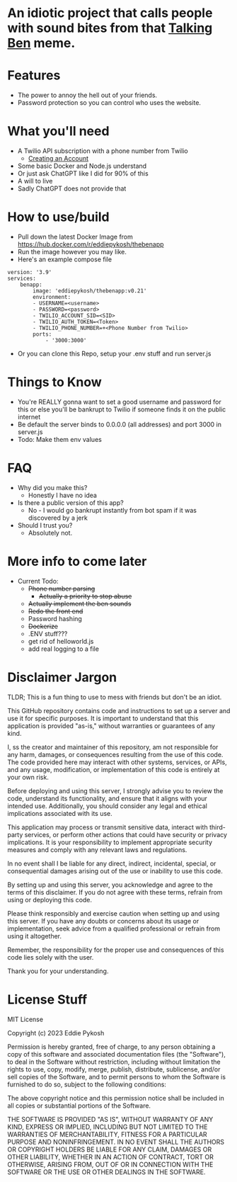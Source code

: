 # An idiotic project that calls people with sound bites from that [Talking Ben](https://apps.apple.com/us/app/talking-ben-the-dog/id416345319) meme.

# Features
- The power to annoy the hell out of your friends.
- Password protection so you can control who uses the website.

# What you'll need
- A Twilio API subscription with a phone number from Twilio
  - [Creating an Account](https://www.twilio.com/docs/messaging/build-your-account)
- Some basic Docker and Node.js understand
 - Or just ask ChatGPT like I did for 90% of this
- A will to live
 - Sadly ChatGPT does not provide that    

# How to use/build
- Pull down the latest Docker Image from https://hub.docker.com/r/eddiepykosh/thebenapp
- Run the image however you may like.
- Here's an example compose file 
```
version: '3.9'
services:
    benapp:
        image: 'eddiepykosh/thebenapp:v0.21'
        environment:
        - USERNAME=<username>
        - PASSWORD=<password>
        - TWILIO_ACCOUNT_SID=<SID>
        - TWILIO_AUTH_TOKEN=<Token>
        - TWILIO_PHONE_NUMBER=+<Phone Number from Twilio>
        ports:
            - '3000:3000'
```
- Or you can clone this Repo, setup your .env stuff and run server.js

# Things to Know
- You're REALLY gonna want to set a good username and password for this or else you'll be bankrupt to Twilio if someone finds it on the public internet
- Be default the server binds to 0.0.0.0 (all addresses) and port 3000 in server.js
 - Todo: Make them env values

# FAQ
- Why did you make this?
  - Honestly I have no idea
- Is there a public version of this app?
  - No - I would go bankrupt instantly from bot spam if it was discovered by a jerk
- Should I trust you?
  - Absolutely not.   

# More info to come later
- Current Todo:
  - ~~Phone number parsing~~
    - ~~Actually a priority to stop abuse~~
  - ~~Actually implement the ben sounds~~
  - ~~Redo the front end~~
  - Password hashing
  - ~~Dockerize~~
  - .ENV stuff???
  - get rid of helloworld.js
  - add real logging to a file

# Disclaimer Jargon
TLDR; This is a fun thing to use to mess with friends but don't be an idiot.

This GitHub repository contains code and instructions to set up a server and use it for specific purposes. It is important to understand that this application is provided "as-is," without warranties or guarantees of any kind.

I, ss the creator and maintainer of this repository, am not responsible for any harm, damages, or consequences resulting from the use of this code. The code provided here may interact with other systems, services, or APIs, and any usage, modification, or implementation of this code is entirely at your own risk.

Before deploying and using this server, I strongly advise you to review the code, understand its functionality, and ensure that it aligns with your intended use. Additionally, you should consider any legal and ethical implications associated with its use.

This application may process or transmit sensitive data, interact with third-party services, or perform other actions that could have security or privacy implications. It is your responsibility to implement appropriate security measures and comply with any relevant laws and regulations.

In no event shall I be liable for any direct, indirect, incidental, special, or consequential damages arising out of the use or inability to use this code.

By setting up and using this server, you acknowledge and agree to the terms of this disclaimer. If you do not agree with these terms, refrain from using or deploying this code.

Please think responsibly and exercise caution when setting up and using this server. If you have any doubts or concerns about its usage or implementation, seek advice from a qualified professional or refrain from using it altogether.

Remember, the responsibility for the proper use and consequences of this code lies solely with the user.

Thank you for your understanding.


# License Stuff
MIT License

Copyright (c) 2023 Eddie Pykosh

Permission is hereby granted, free of charge, to any person obtaining a copy
of this software and associated documentation files (the "Software"), to deal
in the Software without restriction, including without limitation the rights
to use, copy, modify, merge, publish, distribute, sublicense, and/or sell
copies of the Software, and to permit persons to whom the Software is
furnished to do so, subject to the following conditions:

The above copyright notice and this permission notice shall be included in all
copies or substantial portions of the Software.

THE SOFTWARE IS PROVIDED "AS IS", WITHOUT WARRANTY OF ANY KIND, EXPRESS OR
IMPLIED, INCLUDING BUT NOT LIMITED TO THE WARRANTIES OF MERCHANTABILITY,
FITNESS FOR A PARTICULAR PURPOSE AND NONINFRINGEMENT. IN NO EVENT SHALL THE
AUTHORS OR COPYRIGHT HOLDERS BE LIABLE FOR ANY CLAIM, DAMAGES OR OTHER
LIABILITY, WHETHER IN AN ACTION OF CONTRACT, TORT OR OTHERWISE, ARISING FROM,
OUT OF OR IN CONNECTION WITH THE SOFTWARE OR THE USE OR OTHER DEALINGS IN THE
SOFTWARE.
